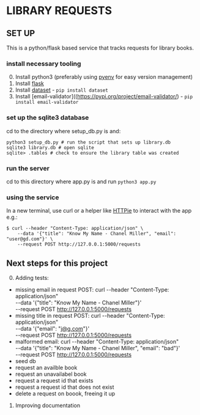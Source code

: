 # LIBRARY REQUESTS

## SET UP

This is a python/flask based service that tracks requests for library books.

### install necessary tooling
0. Install python3 (preferably using [pyenv](https://github.com/pyenv/pyenv) for easy version management)
1. Install [flask](https://flask.palletsprojects.com/en/1.1.x/installation/#)
2. Install [dataset](https://dataset.readthedocs.io/en/latest/index.html) - `pip install dataset` 
3. Install [email-validator]((https://pypi.org/project/email-validator/) - `pip install email-validator` 

### set up the sqlite3 database

cd to the directory where setup_db.py is and:

	python3 setup_db.py # run the script that sets up library.db
	sqlite3 library.db # open sqlite
	sqlite> .tables # check to ensure the library table was created

### run the server

cd to this directory where app.py is and run `python3 app.py`

### using the service

In a new terminal, use curl or a helper like [HTTPie](https://httpie.io/)
to interact with the app e.g.:

	$ curl --header "Content-Type: application/json" \
		--data '{"title": "Know My Name - Chanel Miller", "email": "user@gd.com"}' \
		--request POST http://127.0.0.1:5000/requests

## Next steps for this project

0) Adding tests:
- missing email in request POST: 
	curl --header "Content-Type: application/json" \
	--data '{"title": "Know My Name - Chanel Miller"}' \
	--request POST http://127.0.0.1:5000/requests
- missing title in request POST:
	curl --header "Content-Type: application/json" \
	--data '{"email": "j@g.com"}' \
	--request POST http://127.0.0.1:5000/requests
- malformed email:
	curl --header "Content-Type: application/json" \
	--data '{"title": "Know My Name - Chanel Miller", "email": "bad"}' \
	--request POST http://127.0.0.1:5000/requests
- seed db
- request an availble book
- request an unavailabel book
- request a request id that exists
- request a request id that does not exist
- delete a request on boook, freeing it up

1) Improving documentation


